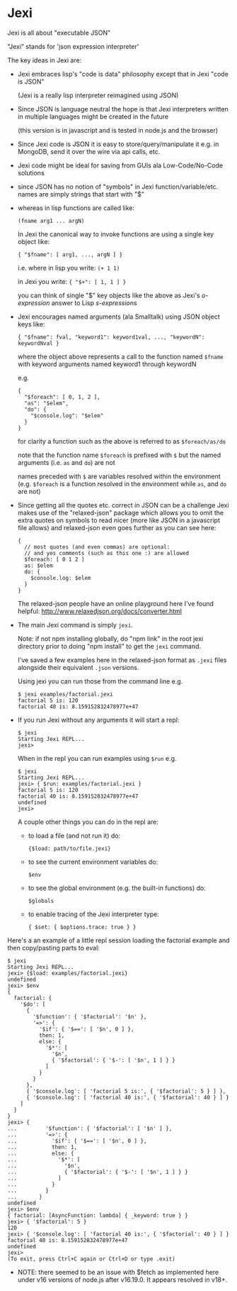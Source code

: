 # Jexi
Jexi is all about "executable JSON"

"Jexi" stands for 'json expression interpreter'

The key ideas in Jexi are:

* Jexi embraces lisp's "code is data" philosophy except that in Jexi "code is JSON"

  (Jexi is a really lisp interpreter reimagined using JSON)

* Since JSON is language neutral the hope is that Jexi interpreters written in multiple languages might be created in the future

  (this version is in javascript and is tested in node.js and the browser)

* Since Jexi code is JSON it is easy to store/query/manipulate it e.g. in MongoDB, send it over the wire via api calls, etc.

* Jexi code might be ideal for saving from GUIs ala Low-Code/No-Code solutions

* since JSON has no notion of "symbols" in Jexi function/variable/etc. names are simply strings that start with "$"

* whereas in lisp functions are called like:

   `(fname arg1 ... argN)`

  In Jexi the canonical way to invoke functions are using a single key object like:
  
    `{ "$fname": [ arg1, ..., argN ] }`

  i.e. where in lisp you write: `(+ 1 1)`

  in Jexi you write: `{ "$+": [ 1, 1 ] }`

  you can think of single "$" key objects like the above as Jexi's *o-expression* answer to Lisp *s-expressions*  

* Jexi encourages named arguments (ala Smalltalk) using JSON object keys like:

  `{ "$fname": fval, "keyword1": keyword1val, ..., "keywordN": keywordNval }`

  where the object above represents a call to the function named `$fname` with keyword arguments named keyword1 through keywordN

  e.g. 
  
  ```
  {
    "$foreach": [ 0, 1, 2 ],
    "as": "$elem",
    "do": {
      "$console.log": "$elem"
    }
  }
  ```

  for clarity a function such as the above is referred to as `$foreach/as/do`

  note that the function name `$foreach` is prefixed with `$` but the named arguments (i.e. `as` and `do`) are not

  names preceded with `$` are variables resolved within the environment (e.g. `$foreach` is a function resolved in the environment while `as`, and `do` are not)

* Since getting all the quotes etc. correct in JSON can be a challenge Jexi makes use of the "relaxed-json" package which allows you to omit the extra quotes on symbols to read nicer (more like JSON in a javascript file allows) and relaxed-json even goes further as you can see here:

  ```
  {
    // most quotes (and even commas) are optional:
    // and yes comments (such as this one :) are allowed
    $foreach: [ 0 1 2 ]
    as: $elem
    do: {
      $console.log: $elem
    }
  }
  ```

  The relaxed-json people have an online playground here I've found helpful:
  http://www.relaxedjson.org/docs/converter.html

* The main Jexi command is simply `jexi`.

  Note: if not npm installing globally, do "npm link" in the root jexi directory prior to doing "npm install" to get the `jexi` command. 

  I've saved a few examples here in the relaxed-json format as `.jexi` files alongside their equivalent `.json` versions.

  Using jexi you can run those from the command line e.g.

  ```
  $ jexi examples/factorial.jexi 
  factorial 5 is: 120
  factorial 40 is: 8.159152832478977e+47
  ```

* If you run Jexi without any arguments it will start a repl:

  ```
  $ jexi
  Starting Jexi REPL...
  jexi> 
  ```

  When in the repl you can run examples using `$run` e.g.

  ```
  $ jexi
  Starting Jexi REPL...
  jexi> { $run: examples/factorial.jexi }
  factorial 5 is: 120
  factorial 40 is: 8.159152832478977e+47
  undefined
  jexi> 
  ```

  A couple other things you can do in the repl are:

  - to load a file (and not run it) do:
  
    `{$load: path/to/file.jexi}`

  - to see the current environment variables do:

    `$env`

  - to see the global environment (e.g. the built-in functions) do:

    `$globals`

  - to enable tracing of the Jexi interpreter type:

    `{ $set: { $options.trace: true } }`

Here's a an example of a little repl session loading the factorial example and then copy/pasting parts to eval:

  ```
  $ jexi
  Starting Jexi REPL...
  jexi> {$load: examples/factorial.jexi}
  undefined
  jexi> $env
  {
    factorial: {
      '$do': [
        {
          '$function': { '$factorial': '$n' },
          '=>': {
            '$if': { '$==': [ '$n', 0 ] },
            then: 1,
            else: {
              '$*': [
                '$n',
                { '$factorial': { '$-': [ '$n', 1 ] } }
              ]
            }
          }
        },
        { '$console.log': [ 'factorial 5 is:', { '$factorial': 5 } ] },
        { '$console.log': [ 'factorial 40 is:', { '$factorial': 40 } ] }
      ]
    }
  }
  jexi> {
  ...         '$function': { '$factorial': [ '$n' ] },
  ...         '=>': {
  ...           '$if': { '$==': [ '$n', 0 ] },
  ...           then: 1,
  ...           else: {
  ...             '$*': [
  ...               '$n',
  ...               { '$factorial': { '$-': [ '$n', 1 ] } }
  ...             ]
  ...           }
  ...         }
  ...       }
  undefined
  jexi> $env
  { factorial: [AsyncFunction: lambda] { _keyword: true } }
  jexi> { '$factorial': 5 }
  120
  jexi> { '$console.log': [ 'factorial 40 is:', { '$factorial': 40 } ] }
  factorial 40 is: 8.159152832478977e+47
  undefined
  jexi> 
  (To exit, press Ctrl+C again or Ctrl+D or type .exit)
  ```

* NOTE:  there seemed to be an issue with $fetch as implemented here under v16 versions of node.js after v16.19.0.  It appears resolved in v18+.
